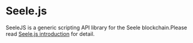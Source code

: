 # Seele.js

SeeleJS is a generic scripting API library for the Seele blockchain.Please read [Seele.js introduction](https://github.com/seeleteam/seele.js/blob/master/README.md) for detail.
